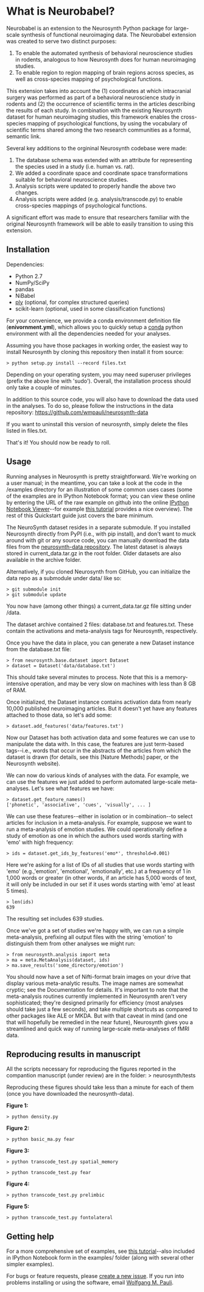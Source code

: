 
# What is Neurobabel?

Neurobabel is an extension to the Neurosynth Python package for large-scale synthesis of functional neuroimaging data.  The Neurobabel extension was created to serve two distinct purposes:

1. To enable the automated synthesis of behavioral neuroscience studies in rodents, analogous to how Neurosynth does for human neuroimaging studies.
2. To enable region to region mapping of brain regions across species, as well as cross-species mapping of psychological functions.

This extension takes into account the (1) coordinates at which intracranial surgery was performed as part of a behavioral neuroscience study in rodents and (2) the occurrence of scientific terms in the articles describing the results of each study.  In combination with the existing Neurosynth dataset for human neuroimaging studies, this framework enables the cross-species mapping of psychological functions, by using the vocabulary of scientific terms shared among the two research communities as a formal, semantic link.

Several key additions to the orgininal Neurosynth codebase were made:

1. The database schema was extended with an attribute for representing the species used in a study (i.e. human vs. rat).
2. We added a coordinate space and coordinate space transformations suitable for behavioral neuroscience studies.
3. Analysis scripts were updated to properly handle the above two changes.
4. Analysis scripts were added (e.g. analysis/transcode.py) to enable cross-species mappings of psychological functions.

A significant effort was made to ensure that researchers familiar with the original Neurosynth framework will be able to easily transition to using this extension.  

## Installation

Dependencies:

* Python 2.7
* NumPy/SciPy
* pandas
* NiBabel
* [ply](http://www.dabeaz.com/ply/) (optional, for complex structured queries)
* scikit-learn (optional, used in some classification functions)

For your convenience, we provide a conda environment definition file (**enivornment.yml**), which allows you to quickly setup a [conda](https://conda.io/docs/user-guide/tasks/manage-environments.html) python environment with all the dependencies needed for your analyses.

Assuming you have those packages in working order, the easiest way to install Neurosynth by cloning this repository then install it from source:

	> python setup.py install --record files.txt

Depending on your operating system, you may need superuser privileges (prefix the above line with 'sudo'). Overall, the installation process should only take a couple of minutes.

In addition to this source code, you will also have to download the data used in the analyses.  To do so, please follow the instructions in the data repository: https://github.com/wmpauli/neurosynth-data

If you want to uninstall this version of neurosynth, simply delete the files listed in files.txt. 

That's it! You should now be ready to roll.


## Usage

Running analyses in Neurosynth is pretty straightforward. We're working on a user manual; in the meantime, you can take a look at the code in the /examples directory for an illustration of some common uses cases (some of the examples are in IPython Notebook format; you can view these online by entering the URL of the raw example on github into the online [IPython Notebook Viewer](http://nbviewer.ipython.org)--for example [this tutorial](http://nbviewer.ipython.org/urls/raw.github.com/neurosynth/neurosynth/master/examples/neurosynth_demo.ipynb) provides a nice overview). The rest of this Quickstart guide just covers the bare minimum.

The NeuroSynth dataset resides in a separate submodule. If you installed Neurosynth directly from PyPI (i.e., with pip install), and don't want to muck around with git or any source code, you can manually download the data files from the [neurosynth-data repository](http://github.com/neurosynth/neurosynth-data). The latest dataset is always stored in current_data.tar.gz in the root folder. Older datasets are also available in the archive folder.

Alternatively, if you cloned Neurosynth from GitHub, you can initialize the data repo as a submodule under data/ like so:

    > git submodule init
    > git submodule update

You now have (among other things) a current_data.tar.gz file sitting under /data.

The dataset archive contained 2 files: database.txt and features.txt. These contain the activations and meta-analysis tags for Neurosynth, respectively.

Once you have the data in place, you can generate a new Dataset instance from the database.txt file:

	> from neurosynth.base.dataset import Dataset
	> dataset = Dataset('data/database.txt')

This should take several minutes to process. Note that this is a memory-intensive operation, and may be very slow on machines with less than 8 GB of RAM.

Once initialized, the Dataset instance contains activation data from nearly 10,000 published neuroimaging articles. But it doesn't yet have any features attached to those data, so let's add some:

	> dataset.add_features('data/features.txt')

Now our Dataset has both activation data and some features we can use to manipulate the data with. In this case, the features are just term-based tags--i.e., words that occur in the abstracts of the articles from which the dataset is drawn (for details, see this [Nature Methods] paper, or the Neurosynth website).

We can now do various kinds of analyses with the data. For example, we can use the features we just added to perform automated large-scale meta-analyses. Let's see what features we have:

	> dataset.get_feature_names()
	['phonetic', 'associative', 'cues', 'visually', ... ]

We can use these features--either in isolation or in combination--to select articles for inclusion in a meta-analysis. For example, suppose we want to run a meta-analysis of emotion studies. We could operationally define a study of emotion as one in which the authors used words starting with 'emo' with high frequency:

	> ids = dataset.get_ids_by_features('emo*', threshold=0.001)

Here we're asking for a list of IDs of all studies that use words starting with 'emo' (e.g.,'emotion', 'emotional', 'emotionally', etc.) at a frequency of 1 in 1,000 words or greater (in other words, if an article has 5,000 words of text, it will only be included in our set if it uses words starting with 'emo' at least 5 times).

	> len(ids)
	639

The resulting set includes 639 studies.

Once we've got a set of studies we're happy with, we can run a simple meta-analysis, prefixing all output files with the string 'emotion' to distinguish them from other analyses we might run:

	> from neurosynth.analysis import meta
	> ma = meta.MetaAnalysis(dataset, ids)
	> ma.save_results('some_directory/emotion')

You should now have a set of Nifti-format brain images on your drive that display various meta-analytic results. The image names are somewhat cryptic; see the Documentation for details. It's important to note that the meta-analysis routines currently implemented in Neurosynth aren't very sophisticated; they're designed primarily for efficiency (most analyses should take just a few seconds), and take multiple shortcuts as compared to other packages like ALE or MKDA. But with that caveat in mind (and one that will hopefully be remedied in the near future), Neurosynth gives you a streamlined and quick way of running large-scale meta-analyses of fMRI data.


## Reproducing results in manuscript

All the scripts necessary for reproducing the figures reported in the compantion manuscript (under review) are in the folder:
	> neurosynth/tests

Reproducing these figures should take less than a minute for each of them (once you have downloaded the neurosynth-data).

**Figure 1:**

	> python density.py

**Figure 2:**

	> python basic_ma.py fear

**Figure 3:**

	> python transcode_test.py spatial_memory
	
	> python transcode_test.py fear

**Figure 4:**

	> python transcode_test.py prelimbic

**Figure 5:**

	> python transcode_test.py fontolateral
	
## Getting help

For a more comprehensive set of examples, see [this tutorial](http://nbviewer.ipython.org/urls/raw.github.com/neurosynth/neurosynth/master/examples/neurosynth_demo.ipynb)--also included in IPython Notebook form in the examples/ folder (along with several other simpler examples).

For bugs or feature requests, please [create a new issue](https://github.com/wmpauli/neurosynth/issues/new). If you run into problems installing or using the software, email [Wolfgang M. Pauli](mailto:Wolfgang.PauliL@microsoft.com).

